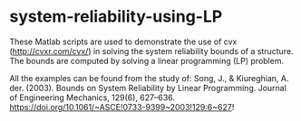 # system-reliability-using-LP
These Matlab scripts are used to demonstrate the use of cvx (http://cvxr.com/cvx/) in solving the system reliability bounds of a structure. The bounds are computed by solving a linear programming (LP) problem. 

All the examples can be found from the study of: Song, J., & Kiureghian, A. der. (2003). Bounds on System Reliability by Linear Programming. Journal of Engineering Mechanics, 129(6), 627–636. https://doi.org/10.1061/~ASCE!0733-9399~2003!129:6~627!
